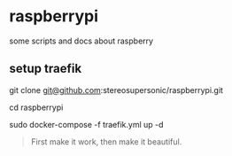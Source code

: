 # raspberrypi

some scripts and docs about raspberry


## setup traefik 

git clone git@github.com:stereosupersonic/raspberrypi.git

cd raspberrypi

sudo docker-compose -f traefik.yml up -d

> First make it work, then make it beautiful.
